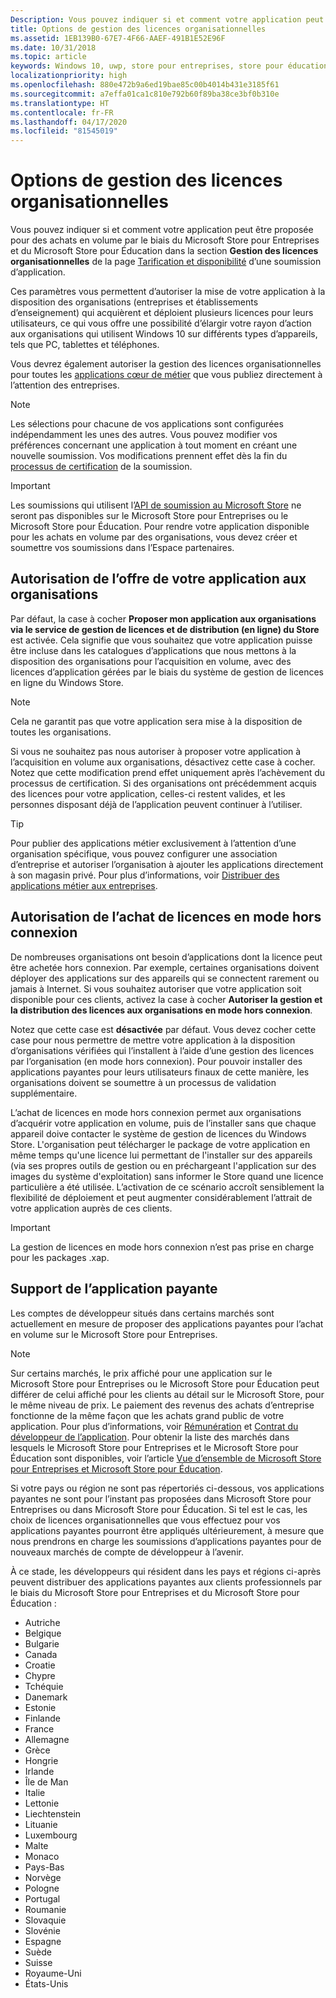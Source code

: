 ```yaml
---
Description: Vous pouvez indiquer si et comment votre application peut être proposée pour des achats en volume par le biais du Microsoft Store pour Entreprises et du Microsoft Store pour Éducation dans la section Gestion des licences organisationnelles d’une soumission d’application.
title: Options de gestion des licences organisationnelles
ms.assetid: 1EB139B0-67E7-4F66-AAEF-491B1E52E96F
ms.date: 10/31/2018
ms.topic: article
keywords: Windows 10, uwp, store pour entreprises, store pour éducation, organisation, licence en volume, entreprise, store éducation, store entreprises, achat en volume, en gros
localizationpriority: high
ms.openlocfilehash: 880e472b9a6ed19bae85c00b4014b431e3185f61
ms.sourcegitcommit: a7effa01ca1c810e792b60f89ba38ce3bf0b310e
ms.translationtype: HT
ms.contentlocale: fr-FR
ms.lasthandoff: 04/17/2020
ms.locfileid: "81545019"
---
```

# <a name="organizational-licensing-options"></a>Options de gestion des licences organisationnelles


Vous pouvez indiquer si et comment votre application peut être proposée pour des achats en volume par le biais du Microsoft Store pour Entreprises et du Microsoft Store pour Éducation dans la section **Gestion des licences organisationnelles** de la page [Tarification et disponibilité](set-app-pricing-and-availability.md#organizational-licensing) d’une soumission d’application.

Ces paramètres vous permettent d’autoriser la mise de votre application à la disposition des organisations (entreprises et établissements d’enseignement) qui acquièrent et déploient plusieurs licences pour leurs utilisateurs, ce qui vous offre une possibilité d’élargir votre rayon d’action aux organisations qui utilisent Windows 10 sur différents types d’appareils, tels que PC, tablettes et téléphones.

Vous devrez également autoriser la gestion des licences organisationnelles pour toutes les [applications cœur de métier](distribute-lob-apps-to-enterprises.md) que vous publiez directement à l’attention des entreprises.

> [!NOTE]
> Les sélections pour chacune de vos applications sont configurées indépendamment les unes des autres. Vous pouvez modifier vos préférences concernant une application à tout moment en créant une nouvelle soumission. Vos modifications prennent effet dès la fin du [processus de certification](the-app-certification-process.md) de la soumission.

> [!IMPORTANT]
> Les soumissions qui utilisent l’[API de soumission au Microsoft Store](../monetize/create-and-manage-submissions-using-windows-store-services.md) ne seront pas disponibles sur le Microsoft Store pour Entreprises ou le Microsoft Store pour Éducation. Pour rendre votre application disponible pour les achats en volume par des organisations, vous devez créer et soumettre vos soumissions dans l’Espace partenaires.


## <a name="allowing-your-app-to-be-offered-to-organizations"></a>Autorisation de l’offre de votre application aux organisations

Par défaut, la case à cocher **Proposer mon application aux organisations via le service de gestion de licences et de distribution (en ligne) du Store** est activée. Cela signifie que vous souhaitez que votre application puisse être incluse dans les catalogues d’applications que nous mettons à la disposition des organisations pour l’acquisition en volume, avec des licences d’application gérées par le biais du système de gestion de licences en ligne du Windows Store.

> [!NOTE]
> Cela ne garantit pas que votre application sera mise à la disposition de toutes les organisations.

Si vous ne souhaitez pas nous autoriser à proposer votre application à l’acquisition en volume aux organisations, désactivez cette case à cocher. Notez que cette modification prend effet uniquement après l’achèvement du processus de certification. Si des organisations ont précédemment acquis des licences pour votre application, celles-ci restent valides, et les personnes disposant déjà de l’application peuvent continuer à l’utiliser.

> [!TIP]
> Pour publier des applications métier exclusivement à l’attention d’une organisation spécifique, vous pouvez configurer une association d’entreprise et autoriser l’organisation à ajouter les applications directement à son magasin privé. Pour plus d’informations, voir [Distribuer des applications métier aux entreprises](distribute-lob-apps-to-enterprises.md).


## <a name="allowing-disconnected-offline-licensing"></a>Autorisation de l’achat de licences en mode hors connexion

De nombreuses organisations ont besoin d’applications dont la licence peut être achetée hors connexion. Par exemple, certaines organisations doivent déployer des applications sur des appareils qui se connectent rarement ou jamais à Internet. Si vous souhaitez autoriser que votre application soit disponible pour ces clients, activez la case à cocher **Autoriser la gestion et la distribution des licences aux organisations en mode hors connexion**.

Notez que cette case est **désactivée** par défaut. Vous devez cocher cette case pour nous permettre de mettre votre application à la disposition d’organisations vérifiées qui l’installent à l’aide d’une gestion des licences par l’organisation (en mode hors connexion). Pour pouvoir installer des applications payantes pour leurs utilisateurs finaux de cette manière, les organisations doivent se soumettre à un processus de validation supplémentaire.

L’achat de licences en mode hors connexion permet aux organisations d’acquérir votre application en volume, puis de l’installer sans que chaque appareil doive contacter le système de gestion de licences du Windows Store. L'organisation peut télécharger le package de votre application en même temps qu'une licence lui permettant de l'installer sur des appareils (via ses propres outils de gestion ou en préchargeant l'application sur des images du système d'exploitation) sans informer le Store quand une licence particulière a été utilisée. L’activation de ce scénario accroît sensiblement la flexibilité de déploiement et peut augmenter considérablement l’attrait de votre application auprès de ces clients.

> [!IMPORTANT]
> La gestion de licences en mode hors connexion n’est pas prise en charge pour les packages .xap.

 
## <a name="paid-app-support"></a>Support de l’application payante

Les comptes de développeur situés dans certains marchés sont actuellement en mesure de proposer des applications payantes pour l’achat en volume sur le Microsoft Store pour Entreprises. 

> [!NOTE]
> Sur certains marchés, le prix affiché pour une application sur le Microsoft Store pour Entreprises ou le Microsoft Store pour Éducation peut différer de celui affiché pour les clients au détail sur le Microsoft Store, pour le même niveau de prix. Le paiement des revenus des achats d’entreprise fonctionne de la même façon que les achats grand public de votre application. Pour plus d’informations, voir [Rémunération](getting-paid-apps.md) et [Contrat du développeur de l’application](https://docs.microsoft.com/legal/windows/agreements/app-developer-agreement). Pour obtenir la liste des marchés dans lesquels le Microsoft Store pour Entreprises et le Microsoft Store pour Éducation sont disponibles, voir l’article [Vue d’ensemble de Microsoft Store pour Entreprises et Microsoft Store pour Éducation](https://docs.microsoft.com/windows/manage/windows-store-for-business-overview#supported-markets).

Si votre pays ou région ne sont pas répertoriés ci-dessous, vos applications payantes ne sont pour l’instant pas proposées dans Microsoft Store pour Entreprises ou dans Microsoft Store pour Éducation. Si tel est le cas, les choix de licences organisationnelles que vous effectuez pour vos applications payantes pourront être appliqués ultérieurement, à mesure que nous prendrons en charge les soumissions d’applications payantes pour de nouveaux marchés de compte de développeur à l’avenir.

À ce stade, les développeurs qui résident dans les pays et régions ci-après peuvent distribuer des applications payantes aux clients professionnels par le biais du Microsoft Store pour Entreprises et du Microsoft Store pour Éducation :

- Autriche
- Belgique
- Bulgarie
- Canada
- Croatie
- Chypre
- Tchéquie
- Danemark
- Estonie
- Finlande
- France
- Allemagne
- Grèce
- Hongrie
- Irlande
- Île de Man
- Italie
- Lettonie
- Liechtenstein
- Lituanie
- Luxembourg
- Malte
- Monaco
- Pays-Bas
- Norvège
- Pologne
- Portugal
- Roumanie
- Slovaquie
- Slovénie
- Espagne
- Suède
- Suisse
- Royaume-Uni
- États-Unis

